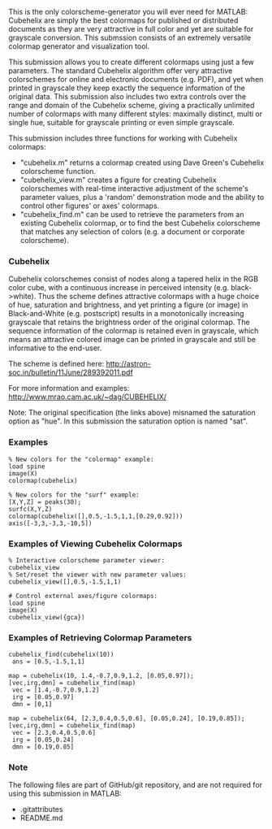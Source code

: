 This is the only colorscheme-generator you will ever need for MATLAB: Cubehelix are simply the best colormaps for published or distributed documents as they are very attractive in full color and yet are suitable for grayscale conversion. This submssion consists of an extremely versatile colormap generator and visualization tool.

This submission allows you to create different colormaps using just a few parameters. The standard Cubehelix algorithm offer very attractive colorschemes for online and electronic documents (e.g. PDF), and yet when printed in grayscale they keep exactly the sequence information of the original data. This submission also includes two extra controls over the range and domain of the Cubehelix scheme, giving a practically unlimited number of colormaps with many different styles: maximally distinct, multi or single hue, suitable for grayscale printing or even simple grayscale.

This submission includes three functions for working with Cubehelix colormaps:

* "cubehelix.m" returns a colormap created using Dave Green's Cubehelix colorscheme function. 
* "cubehelix_view.m" creates a figure for creating Cubehelix colorschemes with real-time interactive adjustment of the scheme's parameter values, plus a 'random' demonstration mode and the ability to control other figures' or axes' colormaps.
* "cubehelix_find.m" can be used to retrieve the parameters from an existing Cubehelix colormap, or to find the best Cubehelix colorscheme that matches any selection of colors (e.g. a document or corporate colorscheme).

### Cubehelix ###

Cubehelix colorschemes consist of nodes along a tapered helix in the RGB color cube, with a continuous increase in perceived intensity (e.g. black->white). Thus the scheme defines attractive colormaps with a huge choice of hue, saturation and brightness, and yet printing a figure (or image) in Black-and-White (e.g. postscript) results in a monotonically increasing grayscale that retains the brightness order of the original colormap. The sequence information of the colormap is retained even in grayscale, which means an attractive colored image can be printed in grayscale and still be informative to the end-user.

The scheme is defined here: http://astron-soc.in/bulletin/11June/289392011.pdf

For more information and examples: http://www.mrao.cam.ac.uk/~dag/CUBEHELIX/

Note: The original specification (the links above) misnamed the saturation option as "hue". In this submission the saturation option is named "sat".

### Examples ###

	% New colors for the "colormap" example: 
	load spine 
	image(X) 
	colormap(cubehelix)
	
	% New colors for the "surf" example: 
	[X,Y,Z] = peaks(30); 
	surfc(X,Y,Z) 
	colormap(cubehelix([],0.5,-1.5,1,1,[0.29,0.92])) 
	axis([-3,3,-3,3,-10,5])

### Examples of Viewing Cubehelix Colormaps ###

	% Interactive colorscheme parameter viewer: 
	cubehelix_view 
	% Set/reset the viewer with new parameter values: 
	cubehelix_view([],0.5,-1.5,1,1)
	
	# Control external axes/figure colormaps:
	load spine
	image(X)
	cubehelix_view({gca})

### Examples of Retrieving Colormap Parameters ###

	cubehelix_find(cubehelix(10))
	 ans = [0.5,-1.5,1,1]
	
	map = cubehelix(10, 1.4,-0.7,0.9,1.2, [0.05,0.97]); 
	[vec,irg,dmn] = cubehelix_find(map)
	 vec = [1.4,-0.7,0.9,1.2]
	 irg = [0.05,0.97]
	 dmn = [0,1]

	map = cubehelix(64, [2.3,0.4,0.5,0.6], [0.05,0.24], [0.19,0.85]);
	[vec,irg,dmn] = cubehelix_find(map)
	 vec = [2.3,0.4,0.5,0.6]
	 irg = [0.05,0.24]
	 dmn = [0.19,0.85]

### Note ###

The following files are part of GitHub/git repository, and are not required for using this submission in MATLAB:
* .gitattributes
* README.md
